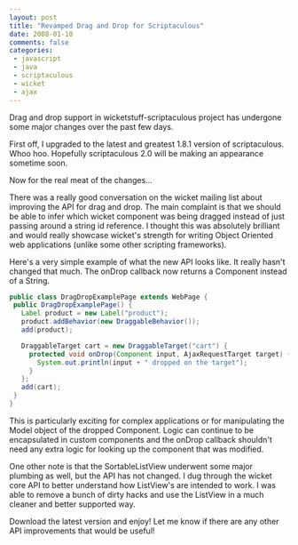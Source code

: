 ```yaml
---
layout: post
title: "Revamped Drag and Drop for Scriptaculous"
date: 2008-01-10
comments: false
categories:
 - javascript
 - java
 - scriptaculous
 - wicket
 - ajax
---
```


Drag and drop support in wicketstuff-scriptaculous project has undergone some major changes over the past few days.



First off, I upgraded to the latest and greatest 1.8.1 version of scriptaculous. Whoo hoo. Hopefully scriptaculous 2.0 will be making an appearance sometime soon.



Now for the real meat of the changes...



There was a really good conversation on the wicket mailing list about improving the API for drag and drop. The main complaint is that we should be able to infer which wicket component was being dragged instead of just passing around a string id reference. I thought this was absolutely brilliant and would really showcase wicket's strength for writing Object Oriented web applications (unlike some other scripting frameworks).



Here's a very simple example of what the new API looks like. It really hasn't changed that much. The onDrop callback now returns a Component instead of a String.



```java
public class DragDropExamplePage extends WebPage {
 public DragDropExamplePage() {
   Label product = new Label("product");
   product.addBehavior(new DraggableBehavior());
   add(product);

   DraggableTarget cart = new DraggableTarget("cart") {
     protected void onDrop(Component input, AjaxRequestTarget target) {
       System.out.println(input + " dropped on the target");
     }
   };
   add(cart);
 }
}
```



This is particularly exciting for complex applications or for manipulating the Model object of the dropped Component. Logic can continue to be encapsulated in custom components and the onDrop callback shouldn't need any extra logic for looking up the component that was modified.



One other note is that the SortableListView underwent some major plumbing as well, but the API has not changed. I dug through the wicket core API to better understand how ListView's are intended to work. I was able to remove a bunch of dirty hacks and use the ListView in a much cleaner and better supported way.



Download the latest version and enjoy! Let me know if there are any other API improvements that would be useful!



